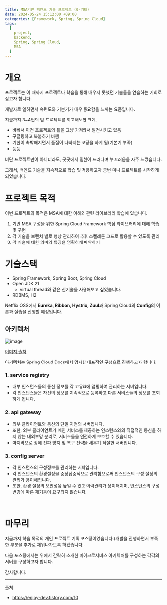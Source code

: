 ```yaml
---
title: MSA기반 백엔드 기술 프로젝트 (0-기획)
date: 2024-05-24 15:12:00 +09:00
categories: [Framework, Spring, Spring Cloud]
tags:
  [
    project,
    backend,
    Spring, Spring Cloud,
    MSA
  ]
---
```


# 개요

프로젝트는 이 때까지 프로젝트나 학습을 통해 배우지 못했던 기술들을 연습하는 기회로 삼고자 합니다.

개발자로 일하면서 숙련도와 기본기가 매우 중요함을 느끼는 요즘입니다.

지금까지 3~4번의 팀 프로젝트를 회고해보면 크게,

- 바빠서 이전 프로젝트의 틀을 그냥 가져와서 발전시키고 있음
- 구글링하고 복붙하기 바쁨
- 기한이 촉박해지면서 품질이 나빠지는 코딩을 하게 됨(기본기 부족)
- 등등

비단 프로젝트만이 아니더라도, 곳곳에서 밑천이 드러나며 부끄러움을 자주 느꼈습니다.

그래서, 백엔드 기술을 지속적으로 학습 및 적용하고자 금번 미니 프로젝트를 시작하게 되었습니다.

# 프로젝트 목적

이번 프로젝트의 목적은 MSA에 대한 이해와 관련 라이브러리 학습에 있습니다.

1. 기반 MSA 구성을 위한 Spring Cloud Framework 핵심 라이브러리에 대해 학습 및 구현
2. 각 기술을 브랜치 별로 형상 관리하여 추후 스켈레톤 코드로 활용할 수 있도록 관리
3. 각 기술에 대한 의미와 특징을 명확하게 파악하기


# 기술스택

- Spring Framework, Spring Boot, Spring Cloud
- Open JDK 21
  - virtual thread와 같은 신기술을 사용해보고 싶었습니다.
- RDBMS, H2

Netflix OSS에서 **Eureka, Ribbon, Hystrix, Zuul**과 Spring Cloud의 **Config**의 이론과 실습을 진행할 예정입니다.

## 아키텍처

![image](https://github.com/valor-lee/valor-lee.github.io/assets/109330610/e982e631-a4ca-4a93-9be2-7c0f441573ff)

[이미지 출처](https://spring.io/cloud)

아키텍처는 Spring Cloud Docs에서 명시한 대표적인 구성으로 진행하고자 합니다.


### 1. service registry

- 내부 인스턴스들의 통신 정보를 각 고유id에 맵핑하여 관리하는 서버입니다.
- 각 인스턴스들은 자신의 정보를 지속적으로 등록하고 다른 서비스들의 정보를 조회하게 됩니다.


### 2. api gateway

- 외부 클라이언트와 통신의 단일 지점의 서버입니다.
- 또한, 외부 클라이언트가 메인 서비스를 제공하는 인스턴스와의 직접적인 통신을 하지 않는 내외부망 분리로, 서비스들을 안전하게 보호할 수 있습니다.
- 마지막으로 장에 전파 방지 및 복구 전략을 세우기 적절한 서버입니다.




### 3. config server

- 각 인스턴스의 구성정보를 관리하는 서버입니다.
- 각 인스턴스의 환경설정을 중장집중적으로 관리함으로써 인스턴스의 구성 설정의 관리가 용이해집니다.
- 또한, 환경 설정의 보안성읖 높일 수 있고 이력관리가 용이해지며, 인스턴스의 구성 변경에 따른 재기동이 요구되지 않습니다.


<br>



# 마무리

지금까지 학습 목적의 개인 프로젝트 기획 포스팅이었습니다.(개발을 진행하면서 부족한 부분을 추가로 채워나가도록 하겠습니다.)

다음 포스팅에서는 위에서 간략히 소개한 마이크로서비스 아키텍처를 구성하는 각각의 서버를 구성하고자 합니다.

감사합니다.



---

출처
- https://enjoy-dev.tistory.com/10